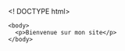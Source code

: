 <! DOCTYPE html>
<html>
    <head>
        <meta charset="utf-8" />
        <title>Paragraphes</title>
    </head>        
                       
    <body>
      <p>Bienvenue sur mon site</p>
    </body>
</html>
